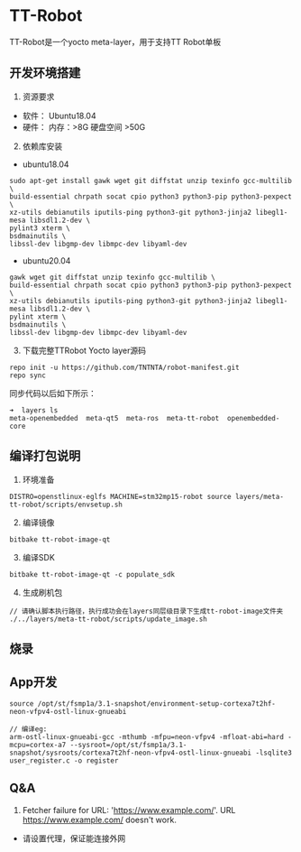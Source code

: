 # TT-Robot
TT-Robot是一个yocto meta-layer，用于支持TT Robot单板

## 开发环境搭建

1. 资源要求
- 软件： Ubuntu18.04
- 硬件： 内存：>8G 硬盘空间 >50G

2. 依赖库安装
- ubuntu18.04 
```
sudo apt-get install gawk wget git diffstat unzip texinfo gcc-multilib \
build-essential chrpath socat cpio python3 python3-pip python3-pexpect \
xz-utils debianutils iputils-ping python3-git python3-jinja2 libegl1-mesa libsdl1.2-dev \
pylint3 xterm \
bsdmainutils \
libssl-dev libgmp-dev libmpc-dev libyaml-dev
```

- ubuntu20.04
```
gawk wget git diffstat unzip texinfo gcc-multilib \
build-essential chrpath socat cpio python3 python3-pip python3-pexpect \
xz-utils debianutils iputils-ping python3-git python3-jinja2 libegl1-mesa libsdl1.2-dev \
pylint xterm \
bsdmainutils \
libssl-dev libgmp-dev libmpc-dev libyaml-dev
```

3. 下载完整TTRobot Yocto layer源码
```
repo init -u https://github.com/TNTNTA/robot-manifest.git
repo sync
```
同步代码以后如下所示：
```
➜  layers ls
meta-openembedded  meta-qt5  meta-ros  meta-tt-robot  openembedded-core
```

## 编译打包说明
1. 环境准备
```
DISTRO=openstlinux-eglfs MACHINE=stm32mp15-robot source layers/meta-tt-robot/scripts/envsetup.sh
```
2. 编译镜像
```
bitbake tt-robot-image-qt			        
```
3. 编译SDK
```
bitbake tt-robot-image-qt -c populate_sdk
```
4. 生成刷机包
```
// 请确认脚本执行路径，执行成功会在layers同层级目录下生成tt-robot-image文件夹
./../layers/meta-tt-robot/scripts/update_image.sh
```

## 烧录

## App开发
```
source /opt/st/fsmp1a/3.1-snapshot/environment-setup-cortexa7t2hf-neon-vfpv4-ostl-linux-gnueabi

// 编译eg:
arm-ostl-linux-gnueabi-gcc -mthumb -mfpu=neon-vfpv4 -mfloat-abi=hard -mcpu=cortex-a7 --sysroot=/opt/st/fsmp1a/3.1-snapshot/sysroots/cortexa7t2hf-neon-vfpv4-ostl-linux-gnueabi -lsqlite3 user_register.c -o register
```

## Q&A
1. Fetcher failure for URL: 'https://www.example.com/'. URL https://www.example.com/ doesn't work.
- 请设置代理，保证能连接外网
